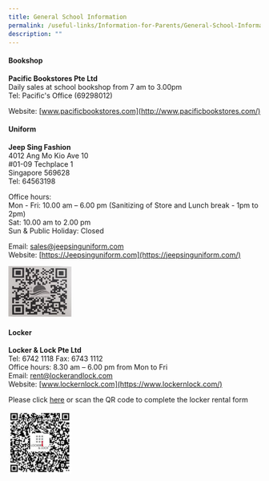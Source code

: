 ```yaml
---
title: General School Information
permalink: /useful-links/Information-for-Parents/General-School-Information/
description: ""
---
```

#### **Bookshop**

**Pacific Bookstores Pte Ltd**
<br>Daily sales at school bookshop from 7 am to 3.00pm
<br>Tel: Pacific's Office (69298012)

Website:&nbsp;[www.pacificbookstores.com](http://www.pacificbookstores.com/)

  

#### **Uniform**

**Jeep Sing Fashion**
<br>4012 Ang Mo Kio Ave 10 
<br>#01-09 Techplace 1
<br>Singapore 569628
<br>Tel: 64563198

Office hours:&nbsp;
<br>Mon - Fri: 10.00 am – 6.00 pm (Sanitizing of Store and Lunch break - 1pm to 2pm)
<br>Sat: 10.00 am to 2.00 pm
<br>Sun &amp; Public Holiday: Closed

Email: sales@jeepsinguniform.com
<br>Website:&nbsp;[https://Jeepsinguniform.com](https://jeepsinguniform.com/)

<img src="/images/Uniform%20vendor.jpeg" style="width:25%">

#### **Locker**  

**Locker &amp; Lock Pte Ltd**
<br>Tel: 6742 1118 Fax: 6743 1112
<br> Office hours: 8.30 am – 6.00 pm from Mon to Fri
<br>Email:&nbsp;[rent@lockerandlock.com](mailto:rent@lockerandlock.com)
<br>Website:&nbsp;[www.lockernlock.com](https://www.lockernlock.com/)

Please click&nbsp;[here](https://docs.google.com/forms/d/e/1FAIpQLSeisolK3flJHuHebdSK2kFlvzFlzeXmoubTjBSpnylG-NlllA/viewform)&nbsp;or scan the QR code to complete the locker rental form

<img src="/images/qrcode_locker.png" style="width:25%">